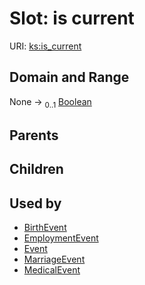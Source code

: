 
# Slot: is current




URI: [ks:is_current](https://w3id.org/linkml/tests/kitchen_sink/is_current)


## Domain and Range

None &#8594;  <sub>0..1</sub> [Boolean](types/Boolean.md)

## Parents


## Children


## Used by

 * [BirthEvent](BirthEvent.md)
 * [EmploymentEvent](EmploymentEvent.md)
 * [Event](Event.md)
 * [MarriageEvent](MarriageEvent.md)
 * [MedicalEvent](MedicalEvent.md)
